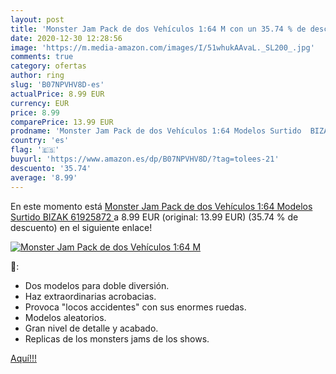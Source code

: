 ```yaml
---
layout: post
title: 'Monster Jam Pack de dos Vehículos 1:64 M con un 35.74 % de descuento'
date: 2020-12-30 12:28:56
image: 'https://m.media-amazon.com/images/I/51whukAAvaL._SL200_.jpg'
comments: true
category: ofertas
author: ring
slug: 'B07NPVHV8D-es'
actualPrice: 8.99 EUR
currency: EUR
price: 8.99
comparePrice: 13.99 EUR
prodname: 'Monster Jam Pack de dos Vehículos 1:64 Modelos Surtido  BIZAK 61925872 '
country: 'es'
flag: '🇪🇸'
buyurl: 'https://www.amazon.es/dp/B07NPVHV8D/?tag=tolees-21'
descuento: '35.74'
average: '8.99'
---
```


En este momento está [Monster Jam Pack de dos Vehículos 1:64 Modelos Surtido  BIZAK 61925872 ](https://www.amazon.es/dp/B07NPVHV8D/?tag=tolees-21) a 8.99 EUR (original: 13.99 EUR) (35.74 %  de descuento) en el siguiente enlace!

[![Monster Jam Pack de dos Vehículos 1:64 M](https://m.media-amazon.com/images/I/51whukAAvaL._SL200_.jpg)](https://www.amazon.es/dp/B07NPVHV8D/?tag=tolees-21)

🔎:

- Dos modelos para doble diversión.
- Haz extraordinarias acrobacias.
- Provoca "locos accidentes" con sus enormes ruedas.
- Modelos aleatorios.
- Gran nivel de detalle y acabado.
- Replicas de los monsters jams de los shows.

[Aquí!!!](https://www.amazon.es/dp/B07NPVHV8D/?tag=tolees-21)
